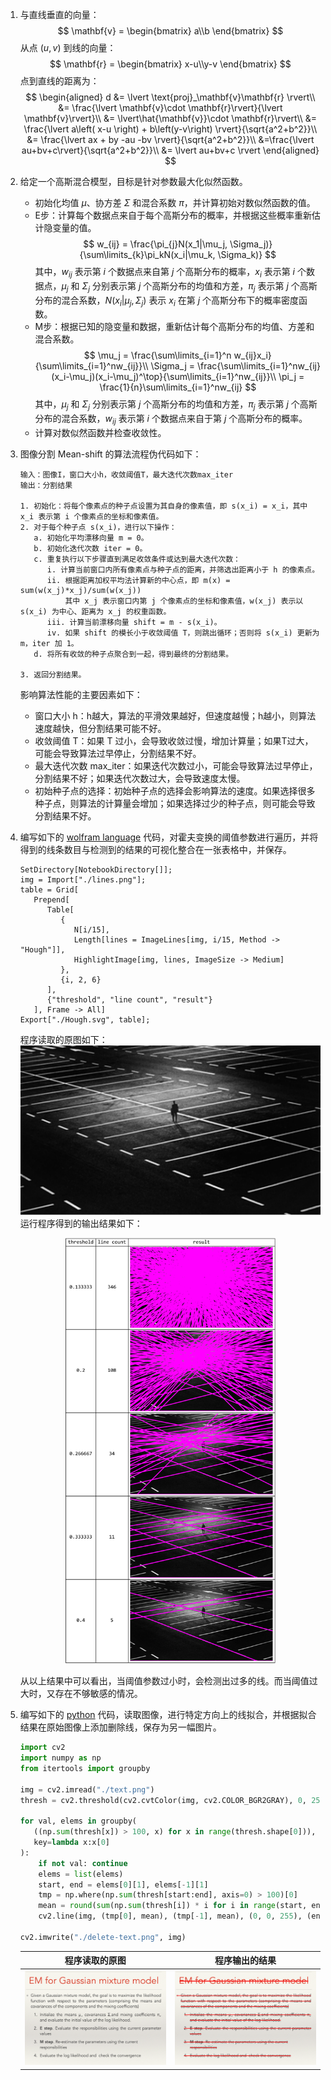 1. 与直线垂直的向量：
   $$
    \mathbf{v} = \begin{bmatrix}
    a\\b
   \end{bmatrix}
   $$
   从点 $(u, v)$ 到线的向量：
   $$
   \mathbf{r} = \begin{bmatrix}
    x-u\\y-v
   \end{bmatrix}
   $$
   点到直线的距离为：
   $$
   \begin{aligned}
    d &= \lvert \text{proj}_\mathbf{v}\mathbf{r} \rvert\\
    &= \frac{\lvert \mathbf{v}\cdot \mathbf{r}\rvert}{\lvert \mathbf{v}\rvert}\\
    &= \lvert\hat{\mathbf{v}}\cdot \mathbf{r}\rvert\\
    &= \frac{\lvert a\left( x-u \right) + b\left(y-v\right) \rvert}{\sqrt{a^2+b^2}}\\
    &= \frac{\lvert ax + by -au -bv \rvert}{\sqrt{a^2+b^2}}\\
    &=\frac{\lvert au+bv+c\rvert}{\sqrt{a^2+b^2}}\\
    &= \lvert au+bv+c \rvert
   \end{aligned}
   $$
2. 给定一个高斯混合模型，目标是针对参数最大化似然函数。
   - 初始化均值 $\mu$、协方差 $\Sigma$ 和混合系数 $\pi$，并计算初始对数似然函数的值。
   - E步：计算每个数据点来自于每个高斯分布的概率，并根据这些概率重新估计隐变量的值。
      $$
      w_{ij} = \frac{\pi_{j}N(x_1|\mu_j, \Sigma_j)}{\sum\limits_{k}\pi_kN(x_i|\mu_k, \Sigma_k)}
      $$
      其中，$w_{ij}$ 表示第 $i$ 个数据点来自第 $j$ 个高斯分布的概率，$x_i$ 表示第 $i$ 个数据点，$\mu_j$ 和 $\Sigma_j$ 分别表示第 $j$ 个高斯分布的均值和方差，$\pi_j$ 表示第 $j$ 个高斯分布的混合系数，$N(x_i| \mu_j, \Sigma_j)$ 表示 $x_i$ 在第 $j$ 个高斯分布下的概率密度函数。
   - M步：根据已知的隐变量和数据，重新估计每个高斯分布的均值、方差和混合系数。
      $$
      \mu_j = \frac{\sum\limits_{i=1}^n w_{ij}x_i}{\sum\limits_{i=1}^nw_{ij}}\\
      \Sigma_j = \frac{\sum\limits_{i=1}^nw_{ij}(x_i-\mu_j)(x_i-\mu_j)^\top}{\sum\limits_{i=1}^nw_{ij}}\\
      \pi_j = \frac{1}{n}\sum\limits_{i=1}^nw_{ij}
      $$
      其中，$\mu_j$ 和 $\Sigma_j$ 分别表示第 $j$ 个高斯分布的均值和方差，$\pi_j$ 表示第 $j$ 个高斯分布的混合系数，$w_{ij}$ 表示第 $i$ 个数据点来自于第 $j$ 个高斯分布的概率。
   - 计算对数似然函数并检查收敛性。
3. 图像分割 Mean-shift 的算法流程伪代码如下：
   ```text
   输入：图像I，窗口大小h，收敛阈值T，最大迭代次数max_iter
   输出：分割结果
   
   1. 初始化：将每个像素点的种子点设置为其自身的像素值，即 s(x_i) = x_i，其中 x_i 表示第 i 个像素点的坐标和像素值。
   2. 对于每个种子点 s(x_i)，进行以下操作：
      a. 初始化平均漂移向量 m = 0。
      b. 初始化迭代次数 iter = 0。
      c. 重复执行以下步骤直到满足收敛条件或达到最大迭代次数：
         i. 计算当前窗口内所有像素点与种子点的距离，并筛选出距离小于 h 的像素点。
         ii. 根据距离加权平均法计算新的中心点，即 m(x) = sum(w(x_j)*x_j)/sum(w(x_j))
             其中 x_j 表示窗口内第 j 个像素点的坐标和像素值，w(x_j) 表示以 s(x_i) 为中心、距离为 x_j 的权重函数。
         iii. 计算当前漂移向量 shift = m - s(x_i)。
         iv. 如果 shift 的模长小于收敛阈值 T，则跳出循环；否则将 s(x_i) 更新为 m，iter 加 1。
      d. 将所有收敛的种子点聚合到一起，得到最终的分割结果。
   
   3. 返回分割结果。
   ```
   影响算法性能的主要因素如下：
   - 窗口大小 h：h越大，算法的平滑效果越好，但速度越慢；h越小，则算法速度越快，但分割结果可能不好。
   - 收敛阈值 T：如果 T 过小，会导致收敛过慢，增加计算量；如果T过大，可能会导致算法过早停止，分割结果不好。
   - 最大迭代次数 max_iter：如果迭代次数过小，可能会导致算法过早停止，分割结果不好；如果迭代次数过大，会导致速度太慢。
   - 初始种子点的选择：初始种子点的选择会影响算法的速度。如果选择很多种子点，则算法的计算量会增加；如果选择过少的种子点，则可能会导致分割结果不好。

4. 编写如下的 [wolfram language](https://www.wolfram.com/language/) 代码，对霍夫变换的阈值参数进行遍历，并将得到的线条数目与检测到的结果的可视化整合在一张表格中，并保存。
   ```wolfram
   SetDirectory[NotebookDirectory[]];
   img = Import["./lines.png"];
   table = Grid[
      Prepend[
         Table[
            {
               N[i/15],
               Length[lines = ImageLines[img, i/15, Method -> "Hough"]],
               HighlightImage[img, lines, ImageSize -> Medium]
            },
            {i, 2, 6}
         ],
         {"threshold", "line count", "result"}
      ], Frame -> All]
   Export["./Hough.svg", table];
   ```
   程序读取的原图如下：
   ![](./lines.png)
   运行程序得到的输出结果如下：
   <center><img src="./Hough.svg" style="width:70%"/></center>

   从以上结果中可以看出，当阈值参数过小时，会检测出过多的线。而当阈值过大时，又存在不够敏感的情况。

5. 编写如下的 [python](https://www.python.org/) 代码，读取图像，进行特定方向上的线拟合，并根据拟合结果在原始图像上添加删除线，保存为另一幅图片。
   ```py
   import cv2
   import numpy as np
   from itertools import groupby
   
   img = cv2.imread("./text.png")
   thresh = cv2.threshold(cv2.cvtColor(img, cv2.COLOR_BGR2GRAY), 0, 255, cv2.THRESH_BINARY_INV + cv2.THRESH_OTSU)[1]
   
   for val, elems in groupby(
      ((np.sum(thresh[x]) > 100, x) for x in range(thresh.shape[0])),
      key=lambda x:x[0]
   ):
       if not val: continue
       elems = list(elems)
       start, end = elems[0][1], elems[-1][1]
       tmp = np.where(np.sum(thresh[start:end], axis=0) > 100)[0]
       mean = round(sum(np.sum(thresh[i]) * i for i in range(start, end)) / np.sum(thresh[start:end]))
       cv2.line(img, (tmp[0], mean), (tmp[-1], mean), (0, 0, 255), (end - start) // 10 + 1)
   
   cv2.imwrite("./delete-text.png", img)
   ```
   |程序读取的原图|程序输出的结果|
   |:-:|:-:|
   |![](./text.png)|![](./delete-text.png)|